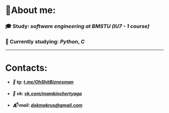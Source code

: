 # 📍About me: 
 ###  🎓 Study:  _software engineering at_ ___BMSTU___ _(IU7 - 1 course)_

### __🎯 Currently studying:__ _Python_, _C_
___
# Contacts:
  * #### *📨 tg: [t.me/OhShitBiznesman](https://t.me/OhShitBiznesman "Перейти в Telegram")*
  * #### *📲 vk: [vk.com/mamkinchertyaga](https://vk.com/mamkinchertyaga "Перейти в VK")*
  * #### *📬 mail: dokmakrus@gmail.com*
